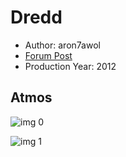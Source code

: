 # Dredd

* Author: aron7awol
* [Forum Post](https://www.avsforum.com/threads/bass-eq-for-filtered-movies.2995212/post-56866586)
* Production Year: 2012

## Atmos

![img 0](https://i.imgur.com/TxzAlm8.jpg)

![img 1](https://i.imgur.com/G0iOjve.jpg)


